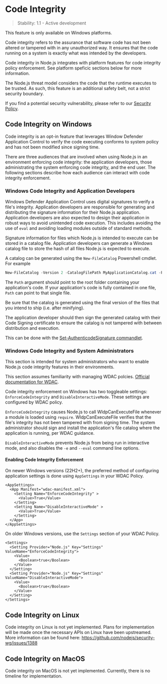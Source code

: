 # Code Integrity

<!--introduced_in=REPLACEME-->

<!-- type=misc -->

> Stability: 1.1 - Active development

This feature is only available on Windows platforms.

Code integrity refers to the assurance that software code has not been
altered or tampered with in any unauthorized way. It ensures that
the code running on a system is exactly what was intended by the developers.

Code integrity in Node.js integrates with platform features for code integrity
policy enforcement. See platform speficic sections below for more information.

The Node.js threat model considers the code that the runtime executes to be
trusted. As such, this feature is an additional safety belt, not a strict
security boundary.

If you find a potential security vulnerability, please refer to our
[Security Policy][].

## Code Integrity on Windows

Code integrity is an opt-in feature that leverages Window Defender Application Control
to verify the code executing conforms to system policy and has not been modified since
signing time.

There are three audiences that are involved when using Node.js in an
environment enforcing code integrity: the application developers,
those administrating the system enforcing code integrity, and
the end user. The following sections describe how each audience
can interact with code integrity enforcement.

### Windows Code Integrity and Application Developers

Windows Defender Application Control uses digital signatures to verify
a file's integrity. Application developers are responsible for generating and
distributing the signature information for their Node.js application.
Application developers are also expected to design their application
in robust ways to avoid unintended code execution. This includes
avoiding the use of `eval` and avoiding loading modules outside
of standard methods.

Signature information for files which Node.js is intended to execute
can be stored in a catalog file. Application developers can generate
a Windows catalog file to store the hash of all files Node.js
is expected to execute.

A catalog can be generated using the `New-FileCatalog` Powershell
cmdlet. For example

```powershell
New-FileCatalog -Version 2 -CatalogFilePath MyApplicationCatalog.cat -Path \my\application\path\
```

The `Path` argument should point to the root folder containing your application's code. If
your application's code is fully contained in one file, `Path` can point to that single file.

Be sure that the catalog is generated using the final version of the files that you intend to ship
(i.e. after minifying).

The application developer should then sign the generated catalog with their Code Signing certificate
to ensure the catalog is not tampered with between distribution and execution.

This can be done with the [Set-AuthenticodeSignature commandlet][].

### Windows Code Integrity and System Administrators

This section is intended for system administrators who want to enable Node.js
code integrity features in their environments.

This section assumes familiarity with managing WDAC polcies.
[Official documentation for WDAC][].

Code integrity enforcement on Windows has two toggleable settings:
`EnforceCodeIntegrity` and `DisableInteractiveMode`. These settings are configured
by WDAC policy.

`EnforceCodeIntegrity` causes Node.js to call WldpCanExecuteFile whenever a module is loaded using `require`.
WldpCanExecuteFile verifies that the file's integrity has not been tampered with from signing time.
The system administrator should sign and install the application's file catalog where the application
is running, per WDAC guidance.

`DisableInteractiveMode` prevents Node.js from being run in interactive mode, and also disables the `-e` and `--eval`
command line options.

#### Enabling Code Integrity Enforcement

On newer Windows versions (22H2+), the preferred method of configuring application settings is done using
`AppSettings` in your WDAC Policy.

```text
<AppSettings>
  <App Manifest="wdac-manifest.xml">
    <Setting Name="EnforceCodeIntegrity" >
      <Value>True</Value>
    </Setting>
    <Setting Name="DisableInteractiveMode" >
      <Value>True</Value>
    </Setting>
  </App>
</AppSettings>
```

On older Windows versions, use the `Settings` section of your WDAC Policy.

```text
<Settings>
  <Setting Provider="Node.js" Key="Settings" ValueName="EnforceCodeIntegrity">
    <Value>
      <Boolean>true</Boolean>
    </Value>
  </Setting>
  <Setting Provider="Node.js" Key="Settings" ValueName="DisableInteractiveMode">
    <Value>
      <Boolean>true</Boolean>
    </Value>
  </Setting>
</Settings>
```

## Code Integrity on Linux

Code integrity on Linux is not yet implemented. Plans for implementation will
be made once the necessary APIs on Linux have been upstreamed. More information
can be found here: <https://github.com/nodejs/security-wg/issues/1388>

## Code Integrity on MacOS

Code integrity on MacOS is not yet implemented. Currently, there is no
timeline for implementation.

[Official documentation for WDAC]: https://learn.microsoft.com/en-us/windows/security/application-security/application-control/windows-defender-application-control/
[Security Policy]: https://github.com/nodejs/node/blob/main/SECURITY.md
[Set-AuthenticodeSignature commandlet]: https://learn.microsoft.com/en-us/powershell/module/microsoft.powershell.security/set-authenticodesignature
